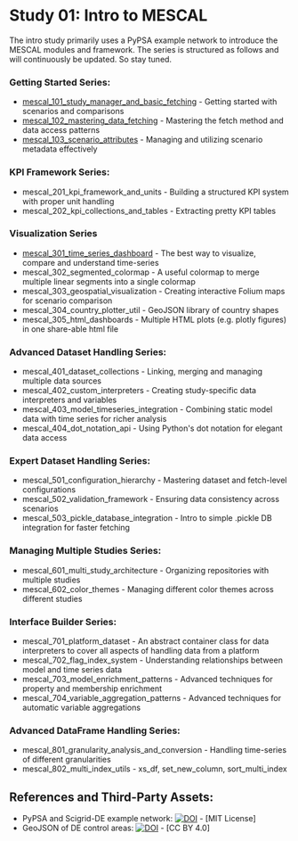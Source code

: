 # Study 01: Intro to MESCAL
The intro study primarily uses a PyPSA example network to introduce the MESCAL modules and framework. The series is structured as follows and will continuously be updated. So stay tuned.

### Getting Started Series:
- [mescal_101_study_manager_and_basic_fetching](notebooks/mescal_101_study_manager_and_basic_fetching.ipynb) - Getting started with scenarios and comparisons
- [mescal_102_mastering_data_fetching](notebooks/mescal_102_mastering_data_fetching.ipynb) - Mastering the fetch method and data access patterns
- [mescal_103_scenario_attributes](notebooks/mescal_103_scenario_attributes.ipynb) - Managing and utilizing scenario metadata effectively

### KPI Framework Series:
- mescal_201_kpi_framework_and_units - Building a structured KPI system with proper unit handling
- mescal_202_kpi_collections_and_tables - Extracting pretty KPI tables

### Visualization Series
- [mescal_301_time_series_dashboard](notebooks/mescal_301_time_series_dashboard.ipynb) - The best way to visualize, compare and understand time-series
- mescal_302_segmented_colormap - A useful colormap to merge multiple linear segments into a single colormap
- mescal_303_geospatial_visualization - Creating interactive Folium maps for scenario comparison
- mescal_304_country_plotter_util - GeoJSON library of country shapes
- mescal_305_html_dashboards - Multiple HTML plots (e.g. plotly figures) in one share-able html file

### Advanced Dataset Handling Series:
- mescal_401_dataset_collections - Linking, merging and managing multiple data sources
- mescal_402_custom_interpreters - Creating study-specific data interpreters and variables
- mescal_403_model_timeseries_integration - Combining static model data with time series for richer analysis
- mescal_404_dot_notation_api - Using Python's dot notation for elegant data access

### Expert Dataset Handling Series:
- mescal_501_configuration_hierarchy - Mastering dataset and fetch-level configurations
- mescal_502_validation_framework - Ensuring data consistency across scenarios
- mescal_503_pickle_database_integration - Intro to simple .pickle DB integration for faster fetching 

### Managing Multiple Studies Series:
- mescal_601_multi_study_architecture - Organizing repositories with multiple studies
- mescal_602_color_themes - Managing different color themes across different studies

### Interface Builder Series:
- mescal_701_platform_dataset - An abstract container class for data interpreters to cover all aspects of handling data from a platform
- mescal_702_flag_index_system - Understanding relationships between model and time series data
- mescal_703_model_enrichment_patterns - Advanced techniques for property and membership enrichment
- mescal_704_variable_aggregation_patterns - Advanced techniques for automatic variable aggregations

### Advanced DataFrame Handling Series:
- mescal_801_granularity_analysis_and_conversion - Handling time-series of different granularities
- mescal_802_multi_index_utils - xs_df, set_new_column, sort_multi_index

## References and Third-Party Assets:
- PyPSA and Scigrid-DE example network: [![DOI](https://zenodo.org/badge/DOI/10.5281/zenodo.14824654.svg)](https://doi.org/10.5281/zenodo.14824654) - [MIT License]
- GeoJSON of DE control areas: [![DOI](https://zenodo.org/badge/DOI/10.5281/zenodo.7530196.svg)](https://doi.org/10.5281/zenodo.7530196) - [CC BY 4.0]
